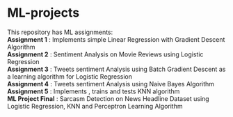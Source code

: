 # ML-projects
This repository has ML assignments: <br/>
**Assignment 1** : Implements simple Linear Regression with Gradient Descent Algorithm  <br/>
**Assignment 2** : Sentiment Analysis on Movie Reviews using Logistic Regression  <br/>
**Assignment 3** : Tweets sentiment Analysis using Batch Gradient Descent as a learning algorithm for Logistic Regression  <br/>
**Assignment 4** : Tweets sentiment Analysis using Naive Bayes Algorithm  <br/>
**Assignment 5** : Implements , trains and tests KNN algorithm  <br/>
**ML Project Final** : Sarcasm Detection on News Headline Dataset using Logistic Regression, KNN and Perceptron Learning Algorithm  <br/>
